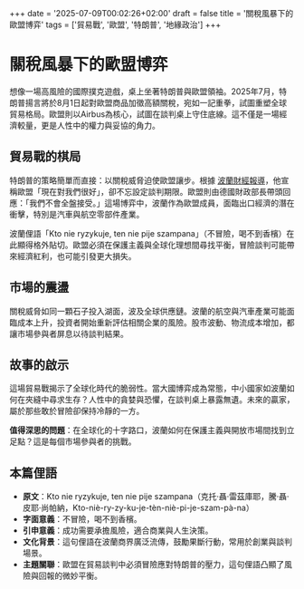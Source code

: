 +++
date = '2025-07-09T00:02:26+02:00'
draft = false
title = '關稅風暴下的歐盟博弈'
tags = ['貿易戰', '歐盟', '特朗普', '地緣政治']
+++

# 關稅風暴下的歐盟博弈

想像一場高風險的國際撲克遊戲，桌上坐著特朗普與歐盟領袖。2025年7月，特朗普揚言將於8月1日起對歐盟商品加徵高額關稅，宛如一記重拳，試圖重塑全球貿易格局。歐盟則以Airbus為核心，試圖在談判桌上守住底線。這不僅是一場經濟較量，更是人性中的權力與妥協的角力。

## 貿易戰的棋局

特朗普的策略簡單而直接：以關稅威脅迫使歐盟讓步。根據 [波蘭財經報導](https://www.google.com/url?sa=E&q=https://www.money.pl/gospodarka/kiedy-trump-wysle-pismo-do-ue-ws-cel-podal-date-traktuja-nas-teraz-bardzo-milo-7176164454546272a.html)，他宣稱歐盟「現在對我們很好」，卻不忘設定談判期限。歐盟則由德國財政部長帶頭回應：「我們不會全盤接受。」這場博弈中，波蘭作為歐盟成員，面臨出口經濟的潛在衝擊，特別是汽車與航空零部件產業。

波蘭俚語「Kto nie ryzykuje, ten nie pije szampana」（不冒險，喝不到香檳）在此顯得格外貼切。歐盟必須在保護主義與全球化理想間尋找平衡，冒險談判可能帶來經濟紅利，也可能引發更大損失。

## 市場的震盪

關稅威脅如同一顆石子投入湖面，波及全球供應鏈。波蘭的航空與汽車產業可能面臨成本上升，投資者開始重新評估相關企業的風險。股市波動、物流成本增加，都讓市場參與者屏息以待談判結果。

## 故事的啟示

這場貿易戰揭示了全球化時代的脆弱性。當大國博弈成為常態，中小國家如波蘭如何在夾縫中尋求生存？人性中的貪婪與恐懼，在談判桌上暴露無遺。未來的贏家，屬於那些敢於冒險卻保持冷靜的一方。

**值得深思的問題**：在全球化的十字路口，波蘭如何在保護主義與開放市場間找到立足點？這是每個市場參與者的挑戰。

## 本篇俚語
- **原文**：Kto nie ryzykuje, ten nie pije szampana（克托·聶·雷茲庫耶，騰·聶·皮耶·尚帕納，Kto-niè-ry-zy-ku-je-tèn-niè-pi-je-szam-pà-na）
- **字面意義**：不冒險，喝不到香檳。
- **引申意義**：成功需要承擔風險，適合商業與人生決策。
- **文化背景**：這句俚語在波蘭商界廣泛流傳，鼓勵果斷行動，常用於創業與談判場景。
- **主題關聯**：歐盟在貿易談判中必須冒險應對特朗普的壓力，這句俚語凸顯了風險與回報的微妙平衡。